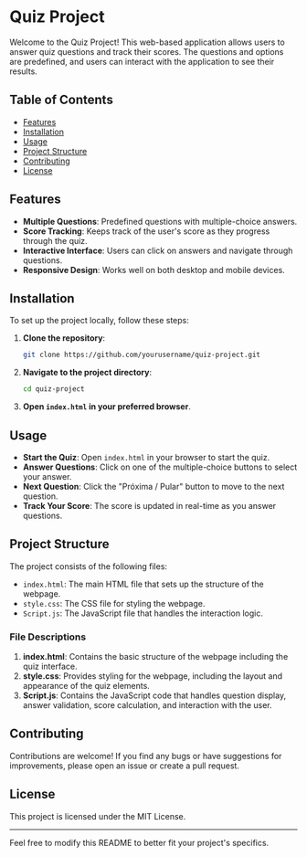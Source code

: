 # Quiz Project

Welcome to the Quiz Project! This web-based application allows users to answer quiz questions and track their scores. The questions and options are predefined, and users can interact with the application to see their results.

## Table of Contents

- [Features](#features)
- [Installation](#installation)
- [Usage](#usage)
- [Project Structure](#project-structure)
- [Contributing](#contributing)
- [License](#license)

## Features

- **Multiple Questions**: Predefined questions with multiple-choice answers.
- **Score Tracking**: Keeps track of the user's score as they progress through the quiz.
- **Interactive Interface**: Users can click on answers and navigate through questions.
- **Responsive Design**: Works well on both desktop and mobile devices.

## Installation

To set up the project locally, follow these steps:

1. **Clone the repository**:
    ```bash
    git clone https://github.com/yourusername/quiz-project.git
    ```

2. **Navigate to the project directory**:
    ```bash
    cd quiz-project
    ```

3. **Open `index.html` in your preferred browser**.

## Usage

- **Start the Quiz**: Open `index.html` in your browser to start the quiz.
- **Answer Questions**: Click on one of the multiple-choice buttons to select your answer.
- **Next Question**: Click the "Próxima / Pular" button to move to the next question.
- **Track Your Score**: The score is updated in real-time as you answer questions.

## Project Structure

The project consists of the following files:

- `index.html`: The main HTML file that sets up the structure of the webpage.
- `style.css`: The CSS file for styling the webpage.
- `Script.js`: The JavaScript file that handles the interaction logic.

### File Descriptions

1. **index.html**: Contains the basic structure of the webpage including the quiz interface.
2. **style.css**: Provides styling for the webpage, including the layout and appearance of the quiz elements.
3. **Script.js**: Contains the JavaScript code that handles question display, answer validation, score calculation, and interaction with the user.

## Contributing

Contributions are welcome! If you find any bugs or have suggestions for improvements, please open an issue or create a pull request.

## License

This project is licensed under the MIT License.

---

Feel free to modify this README to better fit your project's specifics.
